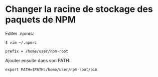 # Changer la racine de stockage des paquets de NPM

Editer .npmrc: 

	$ vim ~/.npmrc

	prefix = /home/user/npm-root

Ajouter ensuite dans son PATH:

	export PATH=$PATH:/home/user/npm-root/bin
